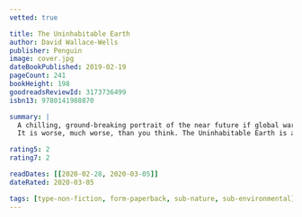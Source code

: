 ```yaml
---
vetted: true

title: The Uninhabitable Earth
author: David Wallace-Wells
publisher: Penguin
image: cover.jpg
dateBookPublished: 2019-02-19
pageCount: 241
bookHeight: 198
goodreadsReviewId: 3173736499
isbn13: 9780141988870

summary: |
  A chilling, ground-breaking portrait of the near future if global warming continues unchecked.
  It is worse, much worse, than you think. The Uninhabitable Earth is a searing indictment of our failure to imagine, much less enact, a better future for humanity.

rating5: 2
rating7: 2

readDates: [[2020-02-28, 2020-03-05]]
dateRated: 2020-03-05

tags: [type-non-fiction, form-paperback, sub-nature, sub-environmental]
---
```

